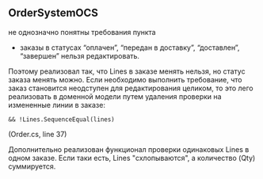 ## OrderSystemOCS

не однозначно понятны требования пункта 

- заказы в статусах “оплачен”, “передан в доставку”, “доставлен”, “завершен” нельзя редактировать.


Поэтому реализовал так, что Lines в заказе менять нельзя, но статус заказа менять можно. Если необходимо выполнить требование, что заказ становится неодступен для редактирования целиком, то это лего реализовать в доменной модели путем удаления проверки на измененные линии в заказе:
```
&& !Lines.SequenceEqual(lines) 
```
(Order.cs, line 37)

Дополнительно реализован функционал проверки одинаковых Lines в одном заказе. Если таки есть, Lines "схлопываются", а количество (Qty) суммируется. 
 
